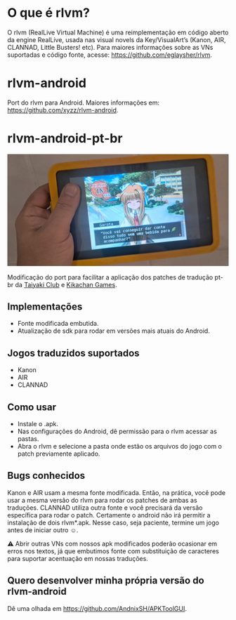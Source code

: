 # O que é rlvm?

O rlvm (RealLive Virtual Machine) é uma reimplementação em código aberto da engine RealLive, usada nas visual novels da Key/VisualArt’s (Kanon, AIR, CLANNAD, Little Busters! etc).
Para maiores informações sobre as VNs suportadas e código fonte, acesse: https://github.com/eglaysher/rlvm.

# rlvm-android
Port do rlvm para Android. Maiores informações em: https://github.com/xyzz/rlvm-android.

# rlvm-android-pt-br
![AIR rodando no Android](img/air_tablet.jpg)

Modificação do port para facilitar a aplicação dos patches de tradução pt-br da [Taiyaki Club](https://taiyakiclub.wordpress.com/) e [Kikachan Games](https://kikachangames.github.io/projetos/).

## Implementações
- Fonte modificada embutida.
- Atualização de sdk para rodar em versões mais atuais do Android.

## Jogos traduzidos suportados
- Kanon
- AIR
- CLANNAD

## Como usar
- Instale o .apk.
- Nas configurações do Android, dê permissão para o rlvm acessar as pastas.
- Abra o rlvm e selecione a pasta onde estão os arquivos do jogo com o patch previamente aplicado.

## Bugs conhecidos
Kanon e AIR usam a mesma fonte modificada. Então, na prática, você pode usar a mesma versão do rlvm para rodar os patches de ambas as traduções.
CLANNAD utiliza outra fonte e você precisará da versão específica para rodar o patch. Certamente o android não irá permitir a instalação de dois rlvm*.apk. Nesse caso, seja paciente, termine um jogo antes de iniciar outro :relaxed:.

:warning: Abrir outras VNs com nossos apk modificados poderão ocasionar em erros nos textos, já que embutimos fonte com substituição de caracteres para suportar acentuação em nossas traduções.

## Quero desenvolver minha própria versão do rlvm-android
Dê uma olhada em https://github.com/AndnixSH/APKToolGUI.
